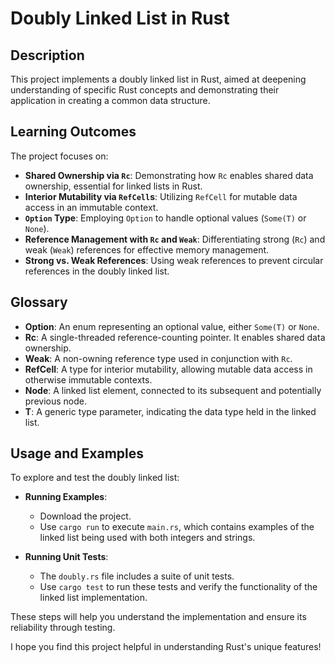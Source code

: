 # Doubly Linked List in Rust

## Description
This project implements a doubly linked list in Rust, aimed at deepening understanding of specific Rust concepts and demonstrating their application in creating a common data structure.

## Learning Outcomes
The project focuses on:

- **Shared Ownership via `Rc`**: Demonstrating how `Rc` enables shared data ownership, essential for linked lists in Rust.
- **Interior Mutability via `RefCell`s**: Utilizing `RefCell` for mutable data access in an immutable context.
- **`Option` Type**: Employing `Option` to handle optional values (`Some(T)` or `None`).
- **Reference Management with `Rc` and `Weak`**: Differentiating strong (`Rc`) and weak (`Weak`) references for effective memory management.
- **Strong vs. Weak References**: Using weak references to prevent circular references in the doubly linked list.

## Glossary

- **Option**: An enum representing an optional value, either `Some(T)` or `None`.
- **Rc**: A single-threaded reference-counting pointer. It enables shared data ownership.
- **Weak**: A non-owning reference type used in conjunction with `Rc`.
- **RefCell**: A type for interior mutability, allowing mutable data access in otherwise immutable contexts.
- **Node**: A linked list element, connected to its subsequent and potentially previous node.
- **T**: A generic type parameter, indicating the data type held in the linked list.

## Usage and Examples
To explore and test the doubly linked list:

- **Running Examples**:
  - Download the project.
  - Use `cargo run` to execute `main.rs`, which contains examples of the linked list being used with both integers and strings.

- **Running Unit Tests**:
  - The `doubly.rs` file includes a suite of unit tests.
  - Use `cargo test` to run these tests and verify the functionality of the linked list implementation.

These steps will help you understand the implementation and ensure its reliability through testing.

I hope you find this project helpful in understanding Rust's unique features!

